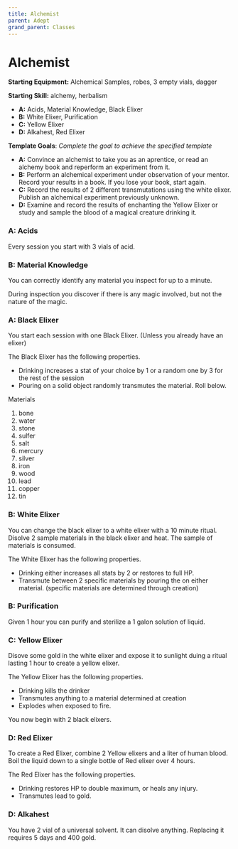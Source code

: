 ```yaml
---
title: Alchemist
parent: Adept
grand_parent: Classes
---
```


# Alchemist

**Starting Equipment:** Alchemical Samples, robes, 3 empty vials, dagger

**Starting Skill:** alchemy, herbalism 

+ **A:** Acids, Material Knowledge, Black Elixer
+ **B:** White Elixer, Purification
+ **C:** Yellow Elixer
+ **D:** Alkahest, Red Elixer

**Template Goals**: *Complete the goal to achieve the specified template*

+ **A:** Convince an alchemist to take you as an aprentice, or read an alchemy
  book and reperform an experiment from it. 
+ **B:** Perform an alchemical experiment under observation of your mentor.  
  Record your results in a book. If you lose your book, start again.
+ **C:** Record the results of 2 different transmutations using the white
  elixer. Publish an alchemical experiment previously unknown.
+ **D:** Examine and record the results of enchanting the Yellow Elixer or
  study and sample the blood of a magical creature drinking it.

### A: Acids 

Every session you start with 3 vials of acid.

### B: Material Knowledge

You can correctly identify any material you inspect for up to a minute. 

During inspection you discover if there is any magic involved, 
but not the nature of the magic.

### A: Black Elixer 
You start each session with one Black Elixer. 
(Unless you already have an elixer)

The Black Elixer has the following properties.
- Drinking increases a stat of your choice by 1 or a random one by 3 for the
  rest of the session
- Pouring on a solid object randomly transmutes the material. Roll below.

Materials

1. bone
2. water
3. stone
4. sulfer
5. salt
6. mercury
7. silver
8. iron
9. wood 
10. lead
11. copper
12. tin    

### B: White Elixer
You can change the black elixer to a white elixer with a 10 minute ritual. 
Disolve 2 sample materials in the black elixer and heat. 
The sample of materials is consumed. 

The White Elixer has the following properties. 
- Drinking either increases all stats by 2 or restores to full HP. 
- Transmute between 2 specific materials by pouring the on either material.
  (specific materials are determined through creation)

### B: Purification

Given 1 hour you can purify and sterilize a 1 galon solution of liquid.

### C: Yellow Elixer
Disove some gold in the white elixer and expose it to sunlight duing a ritual 
lasting 1 hour to create a yellow elixer.

The Yellow Elixer has the following properties.
- Drinking kills the drinker
- Transmutes anything to a material determined at creation
- Explodes when exposed to fire. 

You now begin with 2 black elixers.

### D: Red Elixer
To create a Red Elixer, combine 2 Yellow elixers and a liter of human blood.
Boil the liquid down to a single bottle of Red elixer over 4 hours. 

The Red Elixer has the following properties. 
- Drinking restores HP to double maximum, or heals any injury. 
- Transmutes lead to gold.

### D: Alkahest

You have 2 vial of a universal solvent. It can disolve anything. 
Replacing it requires 5 days and 400 gold.

